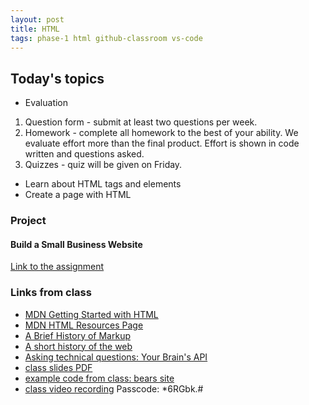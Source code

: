 ```yaml
---
layout: post
title: HTML
tags: phase-1 html github-classroom vs-code
---
```


## Today's topics

- Evaluation
1. Question form - submit at least two questions per week.
2. Homework - complete all homework to the best of your ability. We evaluate effort more than the final product. Effort is shown in code written and questions asked.
3. Quizzes - quiz will be given on Friday. 

- Learn about HTML tags and elements
- Create a page with HTML



### Project
#### Build a Small Business Website

[Link to the assignment](https://classroom.google.com/c/MTQzODg3MTY4MzI3/a/MTUyNzUyOTI5MTA2/details)


### Links from class

- [MDN Getting Started with HTML](https://developer.mozilla.org/en-US/docs/Learn/HTML/Introduction_to_HTML/Getting_started)
- [MDN HTML Resources Page](https://developer.mozilla.org/en-US/docs/Web/HTML)
- [A Brief History of Markup](https://alistapart.com/article/a-brief-history-of-markup/)
- [A short history of the web](https://docs.google.com/document/d/17lCHxlyLCVi8glSnkfwlIbs4oCLHEQTAIWEBxXOI1ko/edit)
- [Asking technical questions: Your Brain's API](https://www.youtube.com/watch?v=hY14Er6JX2s)
- [class slides PDF](https://drive.google.com/file/d/1bdE3zJk096xGwDoS9JoU4NygLa6nk0w6/view?usp=sharing)
- [example code from class: bears site](https://github.com/momentum-team-1/examples/tree/master/bears-html)
- [class video recording](https://us02web.zoom.us/rec/share/2-9JK4Dt0UVOXNLp2XvRf6E_ALzCaaa81iZNrPMJmEoqgpCq4PAuAYUfNCbO2Vp2) Passcode: *6RGbk.# 
